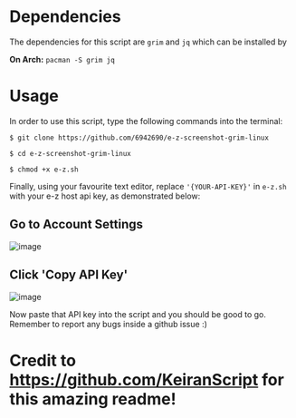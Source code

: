 # Dependencies
The dependencies for this script are `grim` and `jq` which can be installed by

**On Arch:** `pacman -S grim jq`

# Usage

In order to use this script, type the following commands into the terminal:

`$ git clone https://github.com/6942690/e-z-screenshot-grim-linux`

`$ cd e-z-screenshot-grim-linux`

`$ chmod +x e-z.sh`

Finally, using your favourite text editor, replace `'{YOUR-API-KEY}'` in
`e-z.sh` with your e-z host api key, as demonstrated below:

## Go to Account Settings

![image](https://github.com/KeiranScript/e-z-grim/assets/159267417/284186ed-7c76-4892-aeed-c27178b6f90f)

## Click 'Copy API Key'

![image](https://github.com/KeiranScript/e-z-grim/assets/159267417/8c62ae8d-171a-4a7d-b723-2ac92d031b80)

Now paste that API key into the script and you should be good to go. Remember to report any bugs inside a github issue :)

# Credit to https://github.com/KeiranScript for this amazing readme!
